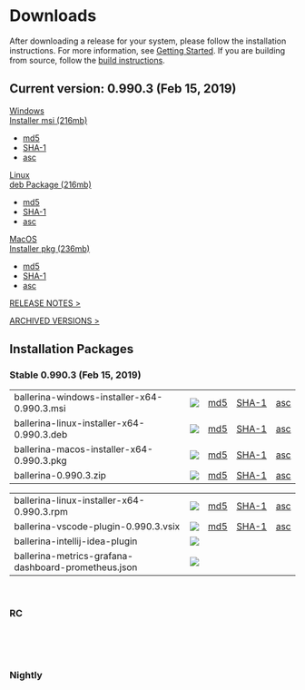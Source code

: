 <link rel="stylesheet" href="/css/download-page.css"></link>
<script src="/js/download-page.js"></script>
<div class="row cBallerina-io-Gray-row">
    <div class="container">
        <div class="row">
            <div class="col-xs-12 col-sm-12 col-md-6 col-lg-6 cDownloadsHeader">
                <h1>Downloads</h1>
                <p>
                    After downloading a release for your system, please follow the installation instructions. For more information, see <a href="https://ballerina.io/learn/getting-started/#installing-ballerina">Getting Started</a>. If you are building from source, follow the <a href="https://github.com/ballerina-platform/ballerina-lang/blob/master/README.md#install-from-source">build instructions</a>.
                </p>
            </div>
        </div>
        <div class="row">
            <div class="col-xs-12 col-sm-12 col-md-12 col-lg-12 cDownloadsHeader">       
                <div class="cFeaturedVersion">
                    <h2>Current version: <span id="versionInfo">0.990.3 (Feb 15, 2019)</span></h2>
                </div>
            </div>
        </div>
        <div class="clearfix"></div>
        <div class="row cDownloads">
            <div class="col-xs-12 col-sm-12 col-md-4 col-lg-4 cDownloadLeft">
                <a id="packWindows" href="https://product-dist.ballerina.io/downloads/0.990.3/ballerina-windows-installer-x64-0.990.3.msi" class="cDownload" data-download="downloads" data-pack="ballerina-windows-installer-x64-0.990.3.msi">
                    <div>Windows</div>
                    <div class="cSize">Installer msi <span id="packWindowsName">(216mb)</span></div>
                </a>
                <ul class="cDiwnloadSubLinks">
                    <li><a id="packWindowsMd5" href="https://product-dist.ballerina.io/downloads/0.990.3/ballerina-windows-installer-x64-0.990.3.msi.md5">md5</a></li>
                    <li><a id="packWindowsSha1" href="https://product-dist.ballerina.io/downloads/0.990.3/ballerina-windows-installer-x64-0.990.3.msi.sha1">SHA-1</a></li>
                    <li><a id="packWindowsAsc" href="https://product-dist.ballerina.io/downloads/0.990.3/ballerina-windows-installer-x64-0.990.3.msi.asc">asc</a></li>
                </ul>
            </div>
            <div class="col-xs-12 col-sm-12 col-md-4 col-lg-4 cDownloadMiddle">
                <a id="packLinux" href="https://product-dist.ballerina.io/downloads/0.990.3/ballerina-linux-installer-x64-0.990.3.deb" class="cDownload" data-download="downloads" data-pack="ballerina-linux-installer-x64-0.990.3.deb">
                    <div>Linux</div>
                    <div class="cSize">deb Package <span id="packLinuxName">(216mb)</span></div>
                </a>
                <ul class="cDiwnloadSubLinks">
                    <li><a id="packLinuxMd5" href="https://product-dist.ballerina.io/downloads/0.990.3/ballerina-linux-installer-x64-0.990.3.deb.md5">md5</a></li>
                    <li><a id="packLinuxSha1" href="https://product-dist.ballerina.io/downloads/0.990.3/ballerina-linux-installer-x64-0.990.3.deb.sha1">SHA-1</a></li>
                    <li><a id="packLinuxAsc" href="https://product-dist.ballerina.io/downloads/0.990.3/ballerina-linux-installer-x64-0.990.3.deb.asc">asc</a></li>
                </ul>
            </div>
            <div class="col-xs-12 col-sm-12 col-md-4 col-lg-4 cDownloadMiddle">
                <a id="packMac" href="https://product-dist.ballerina.io/downloads/0.990.3/ballerina-macos-installer-x64-0.990.3.pkg" class="cDownload" data-download="downloads" data-pack="ballerina-macos-installer-x64-0.990.3.pkg">
                    <div>MacOS</div>
                    <div class="cSize">Installer pkg <span id="packMacName">(236mb)</span></div>
                </a>
                <ul class="cDiwnloadSubLinks">
                    <li><a id="packMacMd5" href="https://product-dist.ballerina.io/downloads/0.990.3/ballerina-macos-installer-x64-0.990.3.pkg.md5">md5</a></li>
                    <li><a id="packMacSha1" href="https://product-dist.ballerina.io/downloads/0.990.3/ballerina-macos-installer-x64-0.990.3.pkg.sha1">SHA-1</a></li>
                    <li><a id="packMacAsc" href="https://product-dist.ballerina.io/downloads/0.990.3/ballerina-macos-installer-x64-0.990.3.pkg.asc">asc</a></li>
                </ul>
            </div>
        </div>
        <div class="col-xs-12 col-sm-16 col-md-12 col-lg-12">
            <div class="cReleaseNotes">
                <p><a href="/downloads/release-notes">RELEASE NOTES ></a></p>
            </div>
            <div class="cReleaseNotes">
                <p><a href="/downloads/archived">ARCHIVED VERSIONS ></a></p>
            </div>
        </div>
        <div class="col-xs-12 col-sm-16 col-md-12 col-lg-12">
            <div class="cStandaloneInstallers">
                <h2>Installation Packages</h2>
                <div class="cInstallers">
                    <h3 class="release-version">Stable <span id="stableInfo">0.990.3 (Feb 15, 2019)</span></h3>
                    <div class="col-xs-12 col-sm-16 col-md-6 col-lg-6 cLeftTable">
                        <div class="insPackages0container">
                            <table id="insPackages0"><tr><td style="width: 96%">ballerina-windows-installer-x64-0.990.3.msi</td><td style="width: 1%; white-space: nowrap;"><a href="https://product-dist.ballerina.io/downloads/0.990.3/ballerina-windows-installer-x64-0.990.3.msi" class="cDownloadLinkIcon" data-download="downloads" data-pack="ballerina-windows-installer-x64-0.990.3.msi"><img src="../img/download-bg-green-fill.svg"></a></td><td style="width: 1%; white-space: nowrap;"><a href="https://product-dist.ballerina.io/downloads/0.990.3/ballerina-windows-installer-x64-0.990.3.msi.md5">md5</a></td><td style="width: 1%; white-space: nowrap;"><a href="https://product-dist.ballerina.io/downloads/0.990.3/ballerina-windows-installer-x64-0.990.3.msi.sha1">SHA-1</a></td><td style="width: 1%; white-space: nowrap;"><a href="https://product-dist.ballerina.io/downloads/0.990.3/ballerina-windows-installer-x64-0.990.3.msi.asc">asc</a></td></tr><tr><td style="width: 96%">ballerina-linux-installer-x64-0.990.3.deb</td><td style="width: 1%; white-space: nowrap;"><a href="https://product-dist.ballerina.io/downloads/0.990.3/ballerina-linux-installer-x64-0.990.3.deb" class="cDownloadLinkIcon" data-download="downloads" data-pack="ballerina-linux-installer-x64-0.990.3.deb"><img src="../img/download-bg-green-fill.svg"></a></td><td style="width: 1%; white-space: nowrap;"><a href="https://product-dist.ballerina.io/downloads/0.990.3/ballerina-linux-installer-x64-0.990.3.deb.md5">md5</a></td><td style="width: 1%; white-space: nowrap;"><a href="https://product-dist.ballerina.io/downloads/0.990.3/ballerina-linux-installer-x64-0.990.3.deb.sha1">SHA-1</a></td><td style="width: 1%; white-space: nowrap;"><a href="https://product-dist.ballerina.io/downloads/0.990.3/ballerina-linux-installer-x64-0.990.3.deb.asc">asc</a></td></tr><tr><td style="width: 96%">ballerina-macos-installer-x64-0.990.3.pkg</td><td style="width: 1%; white-space: nowrap;"><a href="https://product-dist.ballerina.io/downloads/0.990.3/ballerina-macos-installer-x64-0.990.3.pkg" class="cDownloadLinkIcon" data-download="downloads" data-pack="ballerina-macos-installer-x64-0.990.3.pkg"><img src="../img/download-bg-green-fill.svg"></a></td><td style="width: 1%; white-space: nowrap;"><a href="https://product-dist.ballerina.io/downloads/0.990.3/ballerina-macos-installer-x64-0.990.3.pkg.md5">md5</a></td><td style="width: 1%; white-space: nowrap;"><a href="https://product-dist.ballerina.io/downloads/0.990.3/ballerina-macos-installer-x64-0.990.3.pkg.sha1">SHA-1</a></td><td style="width: 1%; white-space: nowrap;"><a href="https://product-dist.ballerina.io/downloads/0.990.3/ballerina-macos-installer-x64-0.990.3.pkg.asc">asc</a></td></tr><tr><td style="width: 96%">ballerina-0.990.3.zip</td><td style="width: 1%; white-space: nowrap;"><a href="https://product-dist.ballerina.io/downloads/0.990.3/ballerina-0.990.3.zip" class="cDownloadLinkIcon" data-download="downloads" data-pack="ballerina-0.990.3.zip"><img src="../img/download-bg-green-fill.svg"></a></td><td style="width: 1%; white-space: nowrap;"><a href="https://product-dist.ballerina.io/downloads/0.990.3/ballerina-0.990.3.zip.md5">md5</a></td><td style="width: 1%; white-space: nowrap;"><a href="https://product-dist.ballerina.io/downloads/0.990.3/ballerina-0.990.3.zip.sha1">SHA-1</a></td><td style="width: 1%; white-space: nowrap;"><a href="https://product-dist.ballerina.io/downloads/0.990.3/ballerina-0.990.3.zip.asc">asc</a></td></tr></table>
                        </div>
                    </div>
                    <div class="col-xs-12 col-sm-16 col-md-6 col-lg-6 cRightTable">
                        <div class="insPackages1container">
                            <table id="insPackages1"><tr><td style="width: 96%">ballerina-linux-installer-x64-0.990.3.rpm</td><td style="width: 1%; white-space: nowrap;"><a href="https://product-dist.ballerina.io/downloads/0.990.3/ballerina-linux-installer-x64-0.990.3.rpm" class="cDownloadLinkIcon" data-download="downloads" data-pack="ballerina-linux-installer-x64-0.990.3.rpm"><img src="../img/download-bg-green-fill.svg"></a></td><td style="width: 1%; white-space: nowrap;"><a href="https://product-dist.ballerina.io/downloads/0.990.3/ballerina-linux-installer-x64-0.990.3.rpm.md5">md5</a></td><td style="width: 1%; white-space: nowrap;"><a href="https://product-dist.ballerina.io/downloads/0.990.3/ballerina-linux-installer-x64-0.990.3.rpm.sha1">SHA-1</a></td><td style="width: 1%; white-space: nowrap;"><a href="https://product-dist.ballerina.io/downloads/0.990.3/ballerina-linux-installer-x64-0.990.3.rpm.asc">asc</a></td></tr><tr><td style="width: 96%">ballerina-vscode-plugin-0.990.3.vsix</td><td style="width: 1%; white-space: nowrap;"><a href="https://product-dist.ballerina.io/downloads/0.990.3/ballerina-vscode-plugin-0.990.3.vsix" class="cDownloadLinkIcon" data-download="downloads" data-pack="ballerina-vscode-plugin-0.990.3.vsix"><img src="../img/download-bg-green-fill.svg"></a></td><td style="width: 1%; white-space: nowrap;"><a href="https://product-dist.ballerina.io/downloads/0.990.3/ballerina-vscode-plugin-0.990.3.vsix.md5">md5</a></td><td style="width: 1%; white-space: nowrap;"><a href="https://product-dist.ballerina.io/downloads/0.990.3/ballerina-vscode-plugin-0.990.3.vsix.sha1">SHA-1</a></td><td style="width: 1%; white-space: nowrap;"><a href="https://product-dist.ballerina.io/downloads/0.990.3/ballerina-vscode-plugin-0.990.3.vsix.asc">asc</a></td></tr><tr><td style="width: 96%">ballerina-intellij-idea-plugin</td><td style="width: 1%; white-space: nowrap;"><a href="https://plugins.jetbrains.com/plugin/9520-ballerina" target="_blank" class="cDownloadLinkIcon" data-download="downloads" data-pack="ballerina-intellij-idea-plugin-0.990.3"><img src="../img/right-bg-green-fill.svg"></a></td><td style="width: 1%; white-space: nowrap;"></td><td style="width: 1%; white-space: nowrap;"></td><td style="width: 1%; white-space: nowrap;"></td></tr><tr><td style="width: 96%">ballerina-metrics-grafana-dashboard-prometheus.json</td><td style="width: 1%; white-space: nowrap;"><a href="https://product-dist.ballerina.io/downloads/0.990.3/ballerina-metrics-grafana-dashboard-prometheus.json" class="cDownloadLinkIcon" data-download="downloads" data-pack="ballerina-metrics-grafana-dashboard-prometheus.json-0.990.3"><img src="../img/download-bg-green-fill.svg"></a></td><td style="width: 1%; white-space: nowrap;"></td><td style="width: 1%; white-space: nowrap;"></td><td style="width: 1%; white-space: nowrap;"></td></tr></table>
                        </div>
                    </div>
                    <div class="clearfix"></div>
                    <br>
                    <div id="devPackContainer">
                    <h3 class="release-version">RC <span id="devInfo"></span></h3>
                    <div class="col-xs-12 col-sm-16 col-md-6 col-lg-6 cLeftTable">
                        <div class="devPackages0container">
                            <table id="devPackages0"></table>
                        </div>
                    </div>
                    <div class="col-xs-12 col-sm-16 col-md-6 col-lg-6 cRightTable">
                        <div class="devPackages0container">
                            <table id="devPackages1"></table>
                        </div>
                    </div></div>
                    <div class="clearfix"></div>
                    <br>
                    <div id="nightlyPackContainer">
                    <h3 class="release-version">Nightly <span id="nightlyInfo"></span></h3>
                    <div class="col-xs-12 col-sm-16 col-md-6 col-lg-6 cLeftTable">
                        <div class="nightlyPackages0container">
                            <table id="nightlyPackages0"></table>
                        </div>
                    </div>
                    <div class="col-xs-12 col-sm-16 col-md-6 col-lg-6 cRightTable">
                        <div class="nightlyPackages0container">
                            <table id="nightlyPackages1"></table>
                        </div>
                    </div></div>
                    <div class="clearfix"></div>
                </div>
            </div>            
        </div>
    </div>
</div>
